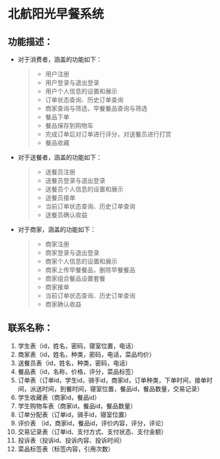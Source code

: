 # 北航阳光早餐系统

## 功能描述：

- 对于消费者，涵盖的功能如下：

  > - 用户注册
  > - 用户登录与退出登录
  > - 用户个人信息的设置和展示
  > - 订单状态查询、历史订单查询
  > - 商家查询与筛选，早餐餐品查询与筛选
  > - 餐品下单
  > - 餐品保存到购物车
  > - 完成订单后对订单进行评分，对送餐员进行打赏
  > - 餐品收藏

- 对于送餐者，涵盖的功能如下：

  > - 送餐员注册
  > - 送餐员登录与退出登录
  > - 送餐员个人信息的设置和展示
  > - 送餐员接单
  > - 当前订单状态查询、历史订单查询
  > - 送餐员确认收益

- 对于商家，涵盖的功能如下：

  > - 商家注册
  > - 商家登录与退出登录
  > - 商家个人信息的设置和展示
  > - 商家上传早餐餐品，删除早餐餐品
  > - 商家组合餐品设置套餐
  > - 商家接单
  > - 当前订单状态查询、历史订单查询
  > - 商家确认收益

## 联系名称：

1. 学生表（id，姓名，密码，寝室位置，电话）
2. 商家表（id，姓名，种类，密码，电话，菜品均价）
3. 送餐员表（id，姓名，种类，密码，电话）
4. 餐品表（id，名称，价格，评分，菜品标签）
5. 订单表（订单id，学生id，骑手id，商家id，订单种类，下单时间，接单时间，派送时间，到餐时间，寝室位置，餐品id，餐品数量，交易记录）
6. 学生收藏表（商家id，餐品id）
7. 学生购物车表（商家id，餐品id，餐品数量）
8. 订单分配表（订单id，骑手id，寝室位置）
9. 评价表 （id，商家id，餐品id，评价内容，评分，评论）
10. 交易记录表（订单id、支付方式、支付状态、支付金额）
11. 投诉表（投诉id、投诉内容、投诉时间）
12. 菜品标签表（标签内容，引用次数）
